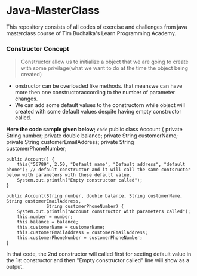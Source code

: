 # Java-MasterClass
This repository consists of all codes of exercise and challenges from java masterclass course of Tim Buchalka's Learn Programming Academy.


### Constructor Concept
> Constructor allow us to initialize a object that we are going to create with some privilage(what we want to do at the time the object being created)

- onstructor can be overloaded like methods. that meanswe can have more then one constructoraccording to the number of parameter changes.
- We can add some default values to the constructorn while object will created with some default values despite having empty constructor called.

**Here the code sample given below;**
`code`
  public class Account {
    private String number;
    private double balance;
    private String customerName;
    private String customerEmailAddress;
    private String customerPhoneNumber;

    public Account() {
        this("56789", 2.50, "Default name", "Default address", "default phone"); // default constructor and it will call the same contsructor below with parameters with these default value.
        System.out.println("Empty constructor called");
    }

    public Account(String number, double balance, String customerName, String customerEmailAddress,
                   String customerPhoneNumber) {
        System.out.println("Account constructor with parameters called");
        this.number = number;
        this.balance = balance;
        this.customerName = customerName;
        this.customerEmailAddress = customerEmailAddress;
        this.customerPhoneNumber = customerPhoneNumber;
    }
    
   In that code, the 2nd constructor will called first for seeting default value in the 1st constructor and then "Empty constructor called" line will show as a output.

